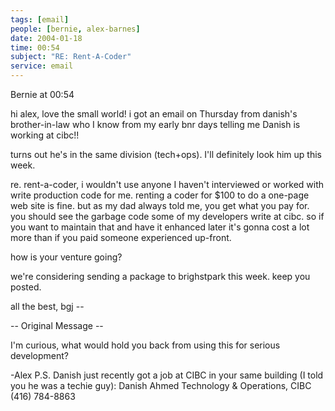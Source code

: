 ```yaml
---
tags: [email]
people: [bernie, alex-barnes]
date: 2004-01-18
time: 00:54
subject: "RE: Rent-A-Coder"
service: email
---
```


Bernie at 00:54

hi alex, love the small world! i got an email on Thursday from danish's brother-in-law who I know from my early bnr days telling me Danish is working at cibc!!

turns out he's in the same division (tech+ops). I'll definitely look him up this week.

re. rent-a-coder, i wouldn't use anyone I haven't interviewed or worked with write production code for me. renting a coder for $100 to do a one-page web site is fine. but as my dad always told me, you get what you pay for. you should see the garbage code some of my developers write at cibc. so if you want to maintain that and have it enhanced later it's gonna cost a lot more than if you paid someone experienced up-front.

how is your venture going?

we're considering sending a package to brighstpark this week. keep you posted.

all the best, bgj -- 

-- Original Message -- 

I'm curious, what would hold you back from using this for serious development?

-Alex P.S. Danish just recently got a job at CIBC in your same building (I told you he was a techie guy): Danish Ahmed Technology & Operations, CIBC (416) 784-8863

